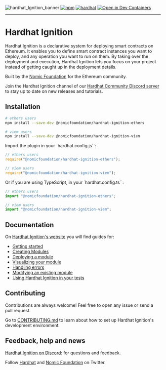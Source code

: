 ![hardhat_Ignition_banner](https://github.com/NomicFoundation/hardhat-ignition/assets/24030/cc73227b-8791-4bb3-bc9a-a39be69d215f) [![npm](https://img.shields.io/npm/v/@nomicfoundation/hardhat-ignition.svg)](https://www.npmjs.com/package/@nomicfoundation/hardhat-ignition) [![hardhat](https://v2.hardhat.org/buidler-plugin-badge.svg?1)](https://hardhat.org) [![Open in Dev Containers](https://img.shields.io/static/v1?label=Dev%20Containers&message=Open&color=blue&logo=visualstudiocode)](https://vscode.dev/redirect?url=vscode://ms-vscode-remote.remote-containers/cloneInVolume?url=https://github.com/NomicFoundation/hardhat-ignition.git)

---

# Hardhat Ignition

Hardhat Ignition is a declarative system for deploying smart contracts on Ethereum. It enables you to define smart contract instances you want to deploy, and any operation you want to run on them. By taking over the deployment and execution, Hardhat Ignition lets you focus on your project instead of getting caught up in the deployment details.

Built by the [Nomic Foundation](https://nomic.foundation/) for the Ethereum community.

Join the Hardhat Ignition channel of our [Hardhat Community Discord server](https://hardhat.org/ignition-discord) to stay up to date on new releases and tutorials.

## Installation

```bash
# ethers users
npm install --save-dev @nomicfoundation/hardhat-ignition-ethers

# viem users
npm install --save-dev @nomicfoundation/hardhat-ignition-viem
```

Import the plugin in your `hardhat.config.js``:

```js
// ethers users
require("@nomicfoundation/hardhat-ignition-ethers");

// viem users
require("@nomicfoundation/hardhat-ignition-viem");
```

Or if you are using TypeScript, in your `hardhat.config.ts``:

```js
// ethers users
import "@nomicfoundation/hardhat-ignition-ethers";

// viem users
import "@nomicfoundation/hardhat-ignition-viem";
```

## Documentation

On [Hardhat Ignition's website](https://v2.hardhat.org/ignition) you will find guides for:

- [Getting started](https://v2.hardhat.org/ignition/docs/getting-started)
- [Creating Modules](https://v2.hardhat.org/ignition/docs/guides/creating-modules)
- [Deploying a module](https://v2.hardhat.org/ignition/docs/guides/deploy)
- [Visualizing your module](https://v2.hardhat.org/ignition/docs/guides/visualize)
- [Handling errors](https://v2.hardhat.org/ignition/docs/guides/error-handling)
- [Modifying an existing module](https://v2.hardhat.org/ignition/docs/guides/modifications)
- [Using Hardhat Ignition in your tests](https://v2.hardhat.org/ignition/docs/guides/tests)

## Contributing

Contributions are always welcome! Feel free to open any issue or send a pull request.

Go to [CONTRIBUTING.md](https://github.com/NomicFoundation/hardhat-ignition/blob/main/CONTRIBUTING.md) to learn about how to set up Hardhat Ignition's development environment.

## Feedback, help and news

[Hardhat Ignition on Discord](https://hardhat.org/ignition-discord): for questions and feedback.

Follow [Hardhat](https://twitter.com/HardhatHQ) and [Nomic Foundation](https://twitter.com/NomicFoundation) on Twitter.
